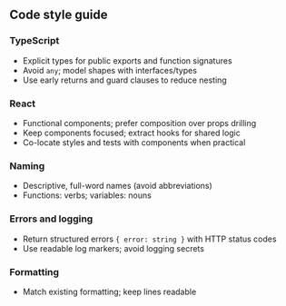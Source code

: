 ## Code style guide

### TypeScript
- Explicit types for public exports and function signatures
- Avoid `any`; model shapes with interfaces/types
- Use early returns and guard clauses to reduce nesting

### React
- Functional components; prefer composition over props drilling
- Keep components focused; extract hooks for shared logic
- Co-locate styles and tests with components when practical

### Naming
- Descriptive, full-word names (avoid abbreviations)
- Functions: verbs; variables: nouns

### Errors and logging
- Return structured errors `{ error: string }` with HTTP status codes
- Use readable log markers; avoid logging secrets

### Formatting
- Match existing formatting; keep lines readable
